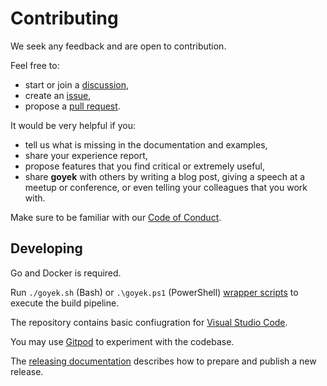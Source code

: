 # Contributing

We seek any feedback and are open to contribution.

Feel free to:

- start or join a [discussion](https://github.com/goyek/goyek/discussions),
- create an [issue](https://github.com/goyek/goyek/issues),
- propose a [pull request](https://github.com/goyek/goyek/pulls).

It would be very helpful if you:

- tell us what is missing in the documentation and examples,
- share your experience report,
- propose features that you find critical or extremely useful,
- share **goyek** with others by writing a blog post,
  giving a speech at a meetup or conference,
  or even telling your colleagues that you work with.

Make sure to be familiar with our [Code of Conduct](code-of-conduct.md).

## Developing

Go and Docker is required.

Run `./goyek.sh` (Bash) or `.\goyek.ps1` (PowerShell)
[wrapper scripts](../README.md#wrapper-scripts) to execute the build pipeline.

The repository contains basic confiugration for
[Visual Studio Code](https://code.visualstudio.com/).

You may use [Gitpod](https://gitpod.io/#https://github.com/goyek/goyek) to experiment with the codebase.

The [releasing documentation](releasing.md) describes how to prepare and publish a new release.
